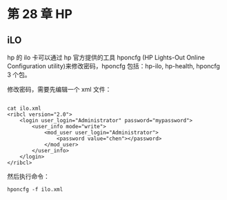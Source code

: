 # 第 28 章 HP

## iLO

hp 的 ilo 卡可以通过 hp 官方提供的工具 hponcfg (HP Lights-Out Online Configuration utility)来修改密码，hponcfg 包括：hp-ilo, hp-health, hponcfg 3 个包。

修改密码，需要先编辑一个 xml 文件：

```

cat ilo.xml
<ribcl version="2.0">
	<login user_login="Administrator" password="mypassword">
		<user_info mode="write">
			<mod_user user_login="Administrator">
				<password value="chen"></password>
			</mod_user>
		</user_info>
	</login>
</ribcl>

```

然后执行命令：

```
hponcfg -f ilo.xml

```